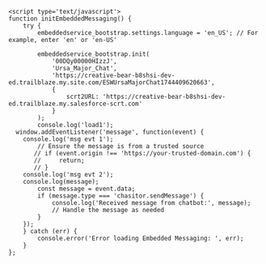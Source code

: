 <html>
 <head>
	 <meta name="viewport" content="width=device-width, initial-scale=1, minimum-scale=1">
 </head>
	
  <body>
	
    <script type='text/javascript'>
	function initEmbeddedMessaging() {
		try {
			embeddedservice_bootstrap.settings.language = 'en_US'; // For example, enter 'en' or 'en-US'

			embeddedservice_bootstrap.init(
				'00DQy00000HIzzJ',
				'Ursa_Major_Chat',
				'https://creative-bear-b8shsi-dev-ed.trailblaze.my.site.com/ESWUrsaMajorChat1744409620663',
				{
					scrt2URL: 'https://creative-bear-b8shsi-dev-ed.trailblaze.my.salesforce-scrt.com'
				}
			);
   			console.log('load1');
      window.addEventListener('message', function(event) {
		console.log('msg evt 1');
            // Ensure the message is from a trusted source
           // if (event.origin !== 'https://your-trusted-domain.com') {
           //     return;
           // }
	    console.log('msg evt 2');
		console.log(message);
            const message = event.data;
            if (message.type === 'chasitor.sendMessage') {
                console.log('Received message from chatbot:', message);
                // Handle the message as needed
            }
        });
		} catch (err) {
			console.error('Error loading Embedded Messaging: ', err);
		}
	}; 	
</script>
<script type='text/javascript' src='https://creative-bear-b8shsi-dev-ed.trailblaze.my.site.com/ESWUrsaMajorChat1744409620663/assets/js/bootstrap.min.js' onload='initEmbeddedMessaging()'>
	
</script>

  </body>
</html>
